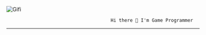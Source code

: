 
![Gifi](https://github.com/KoffeeMaster/KoffeeMaster/assets/125433210/1494d241-4eab-480f-9cf7-0e387d06f2fa)

                                          Hi there 👋 I'm Game Programmer
----------------------------------------------------------------------------------------------------------------
